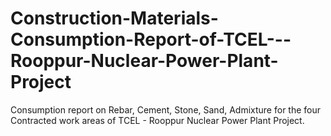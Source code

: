 # Construction-Materials-Consumption-Report-of-TCEL---Rooppur-Nuclear-Power-Plant-Project
Consumption report on Rebar, Cement, Stone, Sand, Admixture for the four Contracted work areas of TCEL - Rooppur Nuclear Power Plant Project. 

